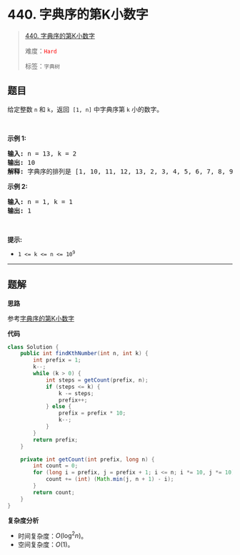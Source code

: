 # 440. 字典序的第K小数字

> [440. 字典序的第K小数字](https://leetcode.cn/problems/k-th-smallest-in-lexicographical-order/)
>
> 难度：<font color=red>`Hard`</font>
>
> 标签：`字典树`

## 题目

<p>给定整数&nbsp;<code>n</code>&nbsp;和&nbsp;<code>k</code>，返回&nbsp;&nbsp;<code>[1, n]</code>&nbsp;中字典序第&nbsp;<code>k</code>&nbsp;小的数字。</p>

<p>&nbsp;</p>

<p><strong>示例 1:</strong></p>

<pre>
<strong>输入: </strong>n = 13, k = 2
<strong>输出: </strong>10
<strong>解释: </strong>字典序的排列是 [1, 10, 11, 12, 13, 2, 3, 4, 5, 6, 7, 8, 9]，所以第二小的数字是 10。
</pre>

<p><strong>示例 2:</strong></p>

<pre>
<strong>输入:</strong> n = 1, k = 1
<strong>输出:</strong> 1
</pre>

<p>&nbsp;</p>

<p><strong>提示:</strong></p>

<ul>
	<li><code>1 &lt;= k &lt;= n &lt;= 10<sup>9</sup></code></li>
</ul>


--------------------

## 题解

**思路**

参考[字典序的第K小数字](https://leetcode.cn/problems/k-th-smallest-in-lexicographical-order/solutions/1358635/zi-dian-xu-de-di-kxiao-shu-zi-by-leetcod-bfy0)

**代码**

```java
class Solution {
    public int findKthNumber(int n, int k) {
        int prefix = 1;
        k--;
        while (k > 0) {
            int steps = getCount(prefix, n);
            if (steps <= k) {
                k -= steps;
                prefix++;
            } else {
                prefix = prefix * 10;
                k--;
            }
        }
        return prefix;
    }

    private int getCount(int prefix, long n) {
        int count = 0;
        for (long i = prefix, j = prefix + 1; i <= n; i *= 10, j *= 10) {
            count += (int) (Math.min(j, n + 1) - i);
        }
        return count;
    }
}
```

**复杂度分析**

- 时间复杂度：$O(\log^2 n)$。
- 空间复杂度：$O(1)$。
